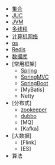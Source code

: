* [集合](/collection/)
* [JUC](/juc)
* [JVM](/jvm)
* [多线程](/thread)
* [计算机网络](/network)
* [os](/os)
* [Redis](/Redis/)
* [数据库](/database)
* [常用框架]
    * [Spring](/Spring)
    * [SpringMVC](/SpringMVC)
    * [SpringBoot](/SpringBoot/)
    * [MyBatis]
    * Netty
* [分布式]
    * [zookeeper](/zookeeper)
    * [dubbo](/dubbo)
    * [MQ]
    * [Kafka]
* [大数据]
    * [Flink]
    * [ES]
* 算法